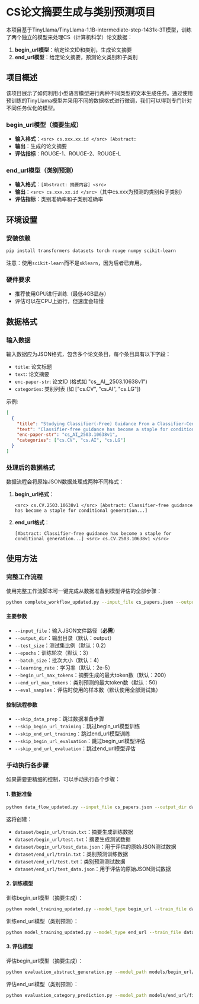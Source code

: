 # CS论文摘要生成与类别预测项目

本项目基于TinyLlama/TinyLlama-1.1B-intermediate-step-1431k-3T模型，训练了两个独立的模型来处理CS（计算机科学）论文数据：

1. **begin_url模型**：给定论文ID和类别，生成论文摘要
2. **end_url模型**：给定论文摘要，预测论文类别和子类别

## 项目概述

该项目展示了如何利用小型语言模型进行两种不同类型的文本生成任务。通过使用预训练的TinyLlama模型并采用不同的数据格式进行微调，我们可以得到专门针对不同任务优化的模型。

### begin_url模型（摘要生成）

- **输入格式**：`<src> cs.xxx.xx.id </src> [Abstract:`
- **输出**：生成的论文摘要
- **评估指标**：ROUGE-1、ROUGE-2、ROUGE-L

### end_url模型（类别预测）

- **输入格式**：`[Abstract: 摘要内容] <src>`
- **输出**：`<src> cs.xxx.xx.id </src>`（其中cs.xxx为预测的类别和子类别）
- **评估指标**：类别准确率和子类别准确率

## 环境设置

### 安装依赖

```bash
pip install transformers datasets torch rouge numpy scikit-learn
```

注意：使用`scikit-learn`而不是`sklearn`，因为后者已弃用。

### 硬件要求

- 推荐使用GPU进行训练（最低4GB显存）
- 评估可以在CPU上运行，但速度会较慢

## 数据格式

### 输入数据

输入数据应为JSON格式，包含多个论文条目，每个条目具有以下字段：
- `title`: 论文标题
- `text`: 论文摘要
- `enc-paper-str`: 论文ID (格式如 "cs▁AI▁2503.10638v1")
- `categories`: 类别列表 (如 ["cs.CV", "cs.AI", "cs.LG"])

示例:
```json
[
  {
    "title": "Studying Classifier(-Free) Guidance From a Classifier-Centric Perspective",
    "text": "Classifier-free guidance has become a staple for conditional generation with denoising diffusion models...",
    "enc-paper-str": "cs▁AI▁2503.10638v1",
    "categories": ["cs.CV", "cs.AI", "cs.LG"]
  }
]
```

### 处理后的数据格式

数据流程会将原始JSON数据处理成两种不同格式：

1. **begin_url格式**：
   ```
   <src> cs.CV.2503.10638v1 </src> [Abstract: Classifier-free guidance has become a staple for conditional generation...]
   ```

2. **end_url格式**：
   ```
   [Abstract: Classifier-free guidance has become a staple for conditional generation...] <src> cs.CV.2503.10638v1 </src>
   ```

## 使用方法

### 完整工作流程

使用完整工作流脚本可一键完成从数据准备到模型评估的全部步骤：

```bash
python complete_workflow_updated.py --input_file cs_papers.json --output_dir output --epochs 3
```

#### 主要参数

- `--input_file`：输入JSON文件路径（**必需**）
- `--output_dir`：输出目录（默认：output）
- `--test_size`：测试集比例（默认：0.2）
- `--epochs`：训练轮次（默认：3）
- `--batch_size`：批次大小（默认：4）
- `--learning_rate`：学习率（默认：2e-5）
- `--begin_url_max_tokens`：摘要生成的最大token数（默认：200）
- `--end_url_max_tokens`：类别预测的最大token数（默认：50）
- `--eval_samples`：评估时使用的样本数（默认使用全部测试集）

#### 控制流程参数

- `--skip_data_prep`：跳过数据准备步骤
- `--skip_begin_url_training`：跳过begin_url模型训练
- `--skip_end_url_training`：跳过end_url模型训练
- `--skip_begin_url_evaluation`：跳过begin_url模型评估
- `--skip_end_url_evaluation`：跳过end_url模型评估

### 手动执行各步骤

如果需要更精细的控制，可以手动执行各个步骤：

#### 1. 数据准备

```bash
python data_flow_updated.py --input_file cs_papers.json --output_dir dataset
```

这将创建：
- `dataset/begin_url/train.txt`：摘要生成训练数据
- `dataset/begin_url/test.txt`：摘要生成测试数据
- `dataset/begin_url/test_data.json`：用于评估的原始JSON测试数据
- `dataset/end_url/train.txt`：类别预测训练数据
- `dataset/end_url/test.txt`：类别预测测试数据
- `dataset/end_url/test_data.json`：用于评估的原始JSON测试数据

#### 2. 训练模型

训练begin_url模型（摘要生成）：
```bash
python model_training_updated.py --model_type begin_url --train_file dataset/begin_url/train.txt --output_dir models
```

训练end_url模型（类别预测）：
```bash
python model_training_updated.py --model_type end_url --train_file dataset/end_url/train.txt --output_dir models
```

#### 3. 评估模型

评估begin_url模型（摘要生成）：
```bash
python evaluation_abstract_generation.py --model_path models/begin_url/final_model --test_data dataset/begin_url/test_data.json --output_file begin_url_results.json
```

评估end_url模型（类别预测）：
```bash
python evaluation_category_prediction.py --model_path models/end_url/final_model --test_data dataset/end_url/test_data.json --output_
